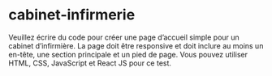 # cabinet-infirmerie
Veuillez écrire du code pour créer une page d’accueil simple pour un cabinet d’infirmière. La page doit être responsive et doit inclure au moins un en-tête, une section principale et un pied de page. Vous pouvez utiliser HTML, CSS, JavaScript et React JS pour ce test.
